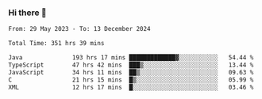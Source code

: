 ### Hi there 👋

<!--START_SECTION:waka-->

```txt
From: 29 May 2023 - To: 13 December 2024

Total Time: 351 hrs 39 mins

Java              193 hrs 17 mins █████████████▓░░░░░░░░░░░   54.44 %
TypeScript        47 hrs 42 mins  ███▒░░░░░░░░░░░░░░░░░░░░░   13.44 %
JavaScript        34 hrs 11 mins  ██▒░░░░░░░░░░░░░░░░░░░░░░   09.63 %
C                 21 hrs 15 mins  █▒░░░░░░░░░░░░░░░░░░░░░░░   05.99 %
XML               12 hrs 17 mins  █░░░░░░░░░░░░░░░░░░░░░░░░   03.46 %
```

<!--END_SECTION:waka-->
<!--
**the-beef-calculator/the-beef-calculator** is a ✨ _special_ ✨ repository because its `README.md` (this file) appears on your GitHub profile.

Here are some ideas to get you started:

- 🔭 I’m currently working on ...
- 🌱 I’m currently learning ...
- 👯 I’m looking to collaborate on ...
- 🤔 I’m looking for help with ...
- 💬 Ask me about ...
- 📫 How to reach me: ...
- 😄 Pronouns: ...
- ⚡ Fun fact: ...
-->
